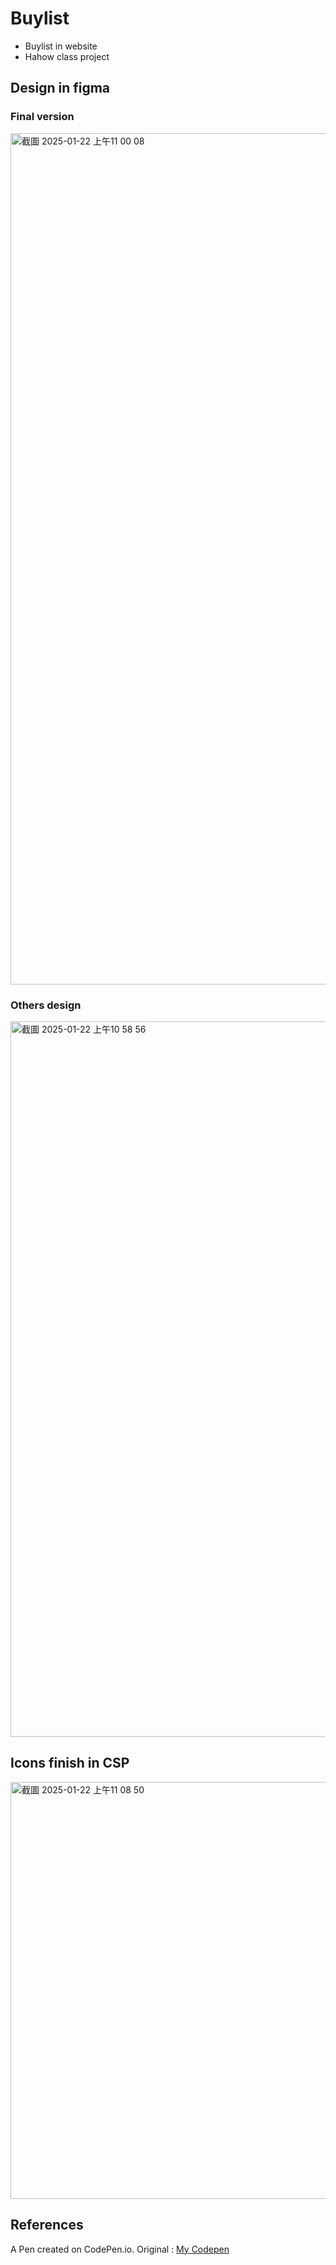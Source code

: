 # Buylist

* Buylist in website
* Hahow class project

## Design in figma
### Final version
<img width="1362" alt="截圖 2025-01-22 上午11 00 08" src="https://github.com/user-attachments/assets/90860206-991e-464a-9e77-c01a4791290d" />

### Others design
<img width="1145" alt="截圖 2025-01-22 上午10 58 56" src="https://github.com/user-attachments/assets/ae0b73f6-ce67-461d-8335-3356aca751ab" />

## Icons finish in CSP
<img width="667" alt="截圖 2025-01-22 上午11 08 50" src="https://github.com/user-attachments/assets/fcc3a0e9-8564-44a1-b1a3-967854c03472" />


## References
A Pen created on CodePen.io. Original : [My Codepen](https://codepen.io/BlowerVila/pen/QwLOwjN?editors=0010)

